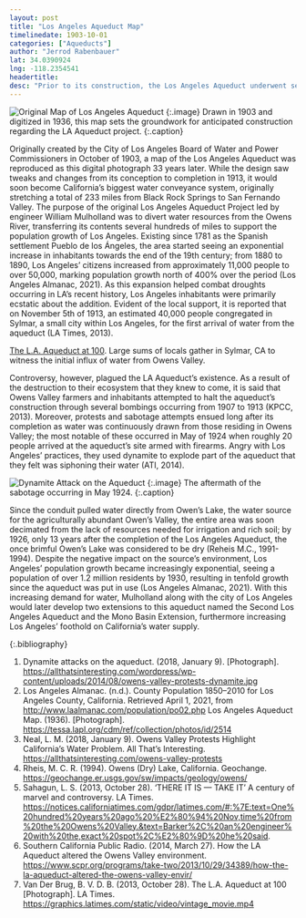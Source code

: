 ```yaml
---
layout: post
title: "Los Angeles Aqueduct Map"
timelinedate: 1903-10-01
categories: ["Aqueducts"]
author: "Jerrod Rabenbauer" 
lat: 34.0390924
lng: -118.2354541
headertitle: 
desc: "Prior to its construction, the Los Angeles Aqueduct underwent several revisions throughout architectural development; the original map illustrates its initial design."
---
```



![Original Map of Los Angeles Aqueduct](https://tessa.lapl.org/utils/ajaxhelper/?CISOROOT=photos&CISOPTR=2514&action=2&DMSCALE=60&DMWIDTH=177&DMHEIGHT=480&DMX=0&DMY=0&DMTEXT=&DMROTATE=0)
   {:.image} 
Drawn in 1903 and digitized in 1936, this map sets the groundwork for anticipated construction regarding the LA Aqueduct project.
   {:.caption} 

Originally created by the City of Los Angeles Board of Water and Power Commissioners in October of 1903, a map of the Los Angeles Aqueduct was reproduced as this digital photograph 33 years later. While the design saw tweaks and changes from its conception to completion in 1913, it would soon become California’s biggest water conveyance system, originally stretching a total of 233 miles from Black Rock Springs to San Fernando Valley. The purpose of the original Los Angeles Aqueduct Project led by engineer William Mulholland was to divert water resources from the Owens River, transferring its contents several hundreds of miles to support the population growth of Los Angeles. Existing since 1781 as the Spanish settlement Pueblo de los Ángeles, the area started seeing an exponential increase in inhabitants towards the end of the 19th century; from 1880 to 1890, Los Angeles’ citizens increased from approximately 11,000 people to over 50,000, marking population growth north of 400% over the period (Los Angeles Almanac, 2021). As this expansion helped combat droughts occurring in LA’s recent history, Los Angeles inhabitants were primarily ecstatic about the addition. Evident of the local support, it is reported that on November 5th of 1913, an estimated 40,000 people congregated in Sylmar, a small city within Los Angeles, for the first arrival of water from the aqueduct (LA Times, 2013). 


[The L.A. Aqueduct at 100](https://graphics.latimes.com/static/video/vintage_movie.mp4). Large sums of locals gather in Sylmar, CA to witness the initial influx of water from Owens Valley.


Controversy, however, plagued the LA Aqueduct’s existence. As a result of the destruction to their ecosystem that they knew to come, it is said that Owens Valley farmers and inhabitants attempted to halt the aqueduct’s construction through several bombings occurring from 1907 to 1913 (KPCC, 2013). Moreover, protests and sabotage attempts ensued long after its completion as water was continuously drawn from those residing in Owens Valley; the most notable of these occurred in May of 1924 when roughly 20 people arrived at the aqueduct’s site armed with firearms. Angry with Los Angeles’ practices, they used dynamite to explode part of the aqueduct that they felt was siphoning their water (ATI, 2014). 


![Dynamite Attack on the Aqueduct](https://allthatsinteresting.com/wordpress/wp-content/uploads/2014/08/owens-valley-protests-dynamite.jpg)
   {:.image} 
The aftermath of the sabotage occurring in May 1924. 
   {:.caption} 


Since the conduit pulled water directly from Owen’s Lake, the water source for the agriculturally abundant Owen’s Valley, the entire area was soon decimated from the lack of resources needed for irrigation and rich soil; by 1926, only 13 years after the completion of the Los Angeles Aqueduct, the once brimful Owen’s Lake was considered to be dry (Reheis M.C., 1991-1994). Despite the negative impact on the source’s environment, Los Angeles’ population growth became increasingly exponential, seeing a population of over 1.2 million residents by 1930, resulting in tenfold growth since the aqueduct was put in use (Los Angeles Almanac, 2021). With this increasing demand for water, Mulholland along with the city of Los Angeles would later develop two extensions to this aqueduct named the Second Los Angeles Aqueduct and the Mono Basin Extension, furthermore increasing Los Angeles’ foothold on California’s water supply.


{:.bibliography} 
1. Dynamite attacks on the aqueduct. (2018, January 9). [Photograph]. https://allthatsinteresting.com/wordpress/wp-content/uploads/2014/08/owens-valley-protests-dynamite.jpg
2. Los Angeles Almanac. (n.d.). County Population 1850–2010 for Los Angeles County, California. Retrieved April 1, 2021, from http://www.laalmanac.com/population/po02.php
Los Angeles Aqueduct Map. (1936). [Photograph].
https://tessa.lapl.org/cdm/ref/collection/photos/id/2514
3. Neal, L. M. (2018, January 9). Owens Valley Protests Highlight California’s Water Problem. All That’s Interesting. https://allthatsinteresting.com/owens-valley-protests
4. Rheis, M. C. R. (1994). Owens (Dry) Lake, California. Geochange. https://geochange.er.usgs.gov/sw/impacts/geology/owens/
5. Sahagun, L. S. (2013, October 28). ‘THERE IT IS — TAKE IT’ A century of marvel and controversy. LA Times. https://notices.californiatimes.com/gdpr/latimes.com/#:%7E:text=One%20hundred%20years%20ago%20%E2%80%94%20Nov,time%20from%20the%20Owens%20Valley.&text=Barker%2C%20an%20engineer%20with%20the,exact%20spot%2C%E2%80%9D%20he%20said.
6. Southern California Public Radio. (2014, March 27). How the LA Aqueduct altered the Owens Valley environment. https://www.scpr.org/programs/take-two/2013/10/29/34389/how-the-la-aqueduct-altered-the-owens-valley-envir/
7. Van Der Brug, B. V. D. B. (2013, October 28). The L.A. Aqueduct at 100 [Photograph]. LA Times. https://graphics.latimes.com/static/video/vintage_movie.mp4
